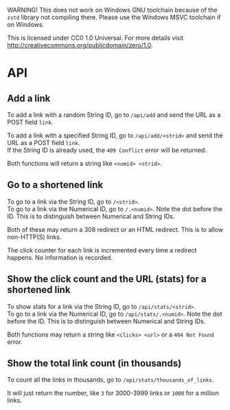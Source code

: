 WARNING! This does not work on Windows GNU toolchain because of the `zstd` library not compiling there. Please use the Windows MSVC toolchain if on Windows.

This is licensed under CC0 1.0 Universal. For more details visit http://creativecommons.org/publicdomain/zero/1.0.

# API

## Add a link

To add a link with a random String ID, go to `/api/add` and send the URL as a POST field `link`.

To add a link with a specified String ID, go to `/api/add/<strid>` and send the URL as a POST field `link`.\
If the String ID is already used, the `409 Conflict` error will be returned.

Both functions will return a string like `<numid> <strid>`.

## Go to a shortened link

To go to a link via the String ID, go to `/<strid>`.\
To go to a link via the Numerical ID, go to `/.<numid>`. Note the dot before the ID. This is to distinguish between Numerical and String IDs.

Both of these may return a 308 redirect or an HTML redirect. This is to allow non-HTTP(S) links.

The click counter for each link is incremented every time a redirect happens. No information is recorded.

## Show the click count and the URL (stats) for a shortened link

To show stats for a link via the String ID, go to `/api/stats/<strid>`.\
To go to a link via the Numerical ID, go to `/api/stats/.<numid>`. Note the dot before the ID. This is to distinguish between Numerical and String IDs.

Both functions may return a string like `<clicks> <url>` or a `404 Not Found` error.

## Show the total link count (in thousands)

To count all the links in thousands, go to `/api/stats/thousands_of_links`.

It will just return the number, like `3` for 3000-3999 links or `1000` for a million links.
